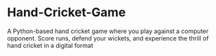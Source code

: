 # Hand-Cricket-Game
A Python-based hand cricket game where you play against a computer opponent. Score runs, defend your wickets, and experience the thrill of hand cricket in a digital format
